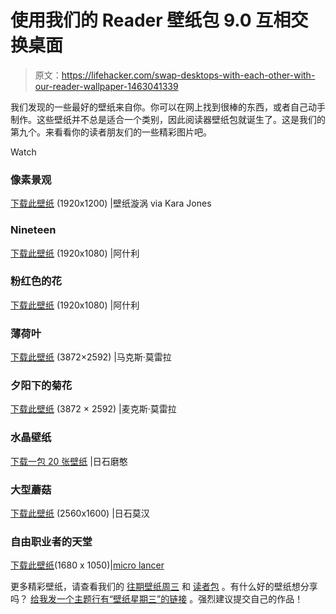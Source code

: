 # 使用我们的 Reader 壁纸包 9.0 互相交换桌面

> 原文：<https://lifehacker.com/swap-desktops-with-each-other-with-our-reader-wallpaper-1463041339>

我们发现的一些最好的壁纸来自你。你可以在网上找到很棒的东西，或者自己动手制作。这些壁纸并不总是适合一个类别，因此阅读器壁纸包就诞生了。这是我们的第九个。来看看你的读者朋友们的一些精彩图片吧。

Watch

### 像素景观

[下载此壁纸](http://www.wallpapervortex.com/wallpaper-27893_pixelated_pixel_landscape.html) (1920x1200) |壁纸漩涡 via Kara Jones

### Nineteen

[下载此壁纸](http://toasterdog.com/files/Ashley-19.jpg) (1920x1080) |阿什利

### 粉红色的花

[下载此壁纸](http://toasterdog.com/files/Ashley_Pink-Flower.jpg) (1920x1080) |阿什利

### 薄荷叶

[下载此壁纸](http://toasterdog.com/files/mint-leaves.jpg) (3872×2592) |马克斯·莫雷拉

### 夕阳下的菊花

[下载此壁纸](http://toasterdog.com/files/Chrysanthemums-in-the-sunset.jpg) (3872 × 2592) |麦克斯·莫雷拉

### 水晶壁纸

[下载一包 20 张壁纸](http://thezinx.com/2013/08/15/20-amazing-crystalized-wallpapers.html) |日石磨憨

### 大型蘑菇

[下载此壁纸](http://cl.ly/Quqp) (2560x1600) |日石莫汉

### 自由职业者的天堂

[下载此壁纸](http://toasterdog.com/files/wp-1680x1050.jpg)(1680 x 1050)|[micro lancer](http://microlancer.com)

更多精彩壁纸，请查看我们的 [往期壁纸周三](http://lifehacker.com/#!wallpaperwednesday) 和 [读者包](http://lifehacker.com/tag/wallpaper-wednesday-reader-pack) 。有什么好的壁纸想分享吗？ [给我发一个主题行有“壁纸星期三”的链接](mailto:adachis@lifehacker.com) 。强烈建议提交自己的作品！